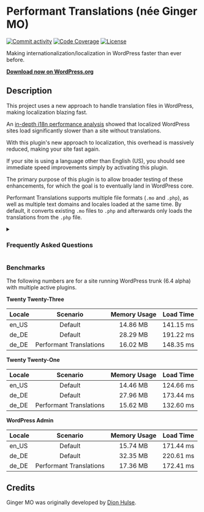 # Performant Translations (née Ginger MO)

[![Commit activity](https://img.shields.io/github/commit-activity/m/swissspidy/performant-translations)](https://github.com/swissspidy/performant-translations/pulse/monthly)
[![Code Coverage](https://codecov.io/gh/swissspidy/performant-translations/branch/main/graph/badge.svg)](https://codecov.io/gh/swissspidy/performant-translations)
[![License](https://img.shields.io/github/license/swissspidy/performant-translations)](https://github.com/swissspidy/performant-translations/blob/main/LICENSE)

Making internationalization/localization in WordPress faster than ever before.

**[Download now on WordPress.org](https://wordpress.org/plugins/performant-translations/)**

## Description

This project uses a new approach to handle translation files in WordPress, making localization blazing fast.

An [in-depth i18n performance analysis](https://make.wordpress.org/core/2023/07/24/i18n-performance-analysis/) showed
that localized WordPress sites load significantly slower than a site without translations.

With this plugin's new approach to localization, this overhead is massively reduced, making your site fast again.

If your site is using a language other than English (US), you should see immediate speed improvements simply by activating this plugin.

The primary purpose of this plugin is to allow broader testing of these enhancements, for which the goal is to eventually land in WordPress core.

Performant Translations supports multiple file formats (`.mo` and `.php`), as well as multiple text domains and locales loaded at the same time.
By default, it converts existing `.mo` files to `.php` and afterwards only loads the translations from the `.php` file.

<details>
<summary><h3>Frequently Asked Questions</h3></summary>

#### What makes this plugin so fast?

By converting `.mo` files to `.php` files, the translations can be parsed much faster.
Plus, `.php` files can be stored in the so-called [OPcache](https://www.php.net/manual/en/book.opcache.php), which provides an additional speed boost.

#### Can I use this plugin on my production site?

While the plugin is mostly considered to be a beta testing plugin, it has been tested and established to a degree where it should be okay to use in production.
Still, as with every plugin, you are doing so at your own risk.

### Has this plugin been tested with other multilingual plugins?

Yes. This plugin has been tested with common multilingual plugins, such as WPML, Weglot, TranslatePress, MultilingualPress, and Polylang.
If you still encounter issues, please let us know.

#### Do I need to do anything special to enable this plugin?

No. Once the plugin is activated, it just works, and you should see speed improvements right away. If you run into issues, please open a new support topic.

#### Can I safely remove this plugin after installation?

Yes. Once you deactivate and uninstall the plugin, all `.php` files generated by it will be removed from the server.

#### How can I contribute to the plugin?

Contributions are always welcome! Learn more about how to get involved in the [Core Performance Team Handbook](https://make.wordpress.org/performance/handbook/get-involved/).

#### Where can I submit my plugin feedback?

If you have suggestions or requests for new features, you can submit them as an issue on the [GitHub repository](https://github.com/swissspidy/performant-translations).

If you need help with troubleshooting or have a question about the plugin, please [create a new topic on our support forum](https://wordpress.org/support/plugin/performant-translations/#new-topic-0).

</details>

### Benchmarks

The following numbers are for a site running WordPress trunk (6.4 alpha) with multiple active plugins.

**Twenty Twenty-Three**

| Locale |        Scenario         | Memory Usage | Load Time |
|:-------|:-----------------------:|:------------:|:---------:|
| en_US  |         Default         |   14.86 MB   | 141.15 ms |
| de_DE  |         Default         |   28.29 MB   | 191.22 ms |
| de_DE  | Performant Translations |   16.02 MB   | 148.35 ms |

**Twenty Twenty-One**

| Locale |        Scenario         | Memory Usage | Load Time |
|:-------|:-----------------------:|:------------:|:---------:|
| en_US  |         Default         |   14.46 MB   | 124.66 ms |
| de_DE  |         Default         |   27.96 MB   | 173.44 ms |
| de_DE  | Performant Translations |   15.62 MB   | 132.60 ms |

**WordPress Admin**

| Locale |        Scenario         | Memory Usage | Load Time |
|:-------|:-----------------------:|:------------:|:---------:|
| en_US  |         Default         |   15.74 MB   | 171.44 ms |
| de_DE  |         Default         |   32.35 MB   | 220.61 ms |
| de_DE  | Performant Translations |   17.36 MB   | 172.41 ms |

## Credits

Ginger MO was originally developed by [Dion Hulse](https://github.com/dd32/ginger-mo).
